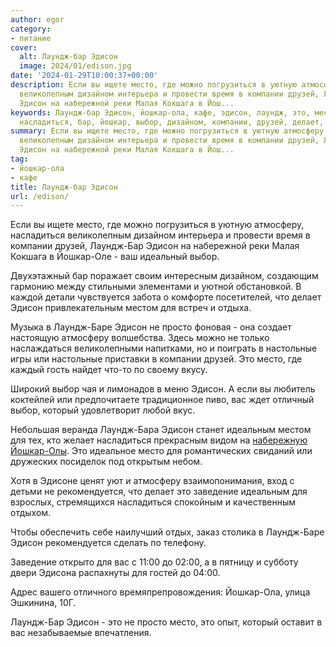 ```yaml
---
author: egor
category:
- питание
cover:
  alt: Лаундж-бар Эдисон
  image: 2024/01/edison.jpg
date: '2024-01-29T10:00:37+00:00'
description: Если вы ищете место, где можно погрузиться в уютную атмосферу, насладиться
  великолепным дизайном интерьера и провести время в компании друзей, Лаундж\-Бар
  Эдисон на набережной реки Малая Кокшага в Йош...
keywords: Лаундж-бар Эдисон, йошкар-ола, кафе, эдисон, лаундж, это, место, атмосферу,
  насладиться, бар, йошкар, выбор, дизайном, компании, друзей, делает, местом, баре
summary: Если вы ищете место, где можно погрузиться в уютную атмосферу, насладиться
  великолепным дизайном интерьера и провести время в компании друзей, Лаундж\-Бар
  Эдисон на набережной реки Малая Кокшага в Йош...
tag:
- йошкар-ола
- кафе
title: Лаундж-бар Эдисон
url: /edison/
---
```


Если вы ищете место, где можно погрузиться в уютную атмосферу, насладиться великолепным дизайном интерьера и провести время в компании друзей, Лаундж\-Бар Эдисон на набережной реки Малая Кокшага в Йошкар\-Оле \- ваш идеальный выбор.

Двухэтажный бар поражает своим интересным дизайном, создающим гармонию между стильными элементами и уютной обстановкой. В каждой детали чувствуется забота о комфорте посетителей, что делает Эдисон привлекательным местом для встреч и отдыха.

Музыка в Лаундж\-Баре Эдисон не просто фоновая \- она создает настоящую атмосферу волшебства. Здесь можно не только наслаждаться великолепными напитками, но и поиграть в настольные игры или настольные приставки в компании друзей. Это место, где каждый гость найдет что-то по своему вкусу.

Широкий выбор чая и лимонадов в меню Эдисон. А если вы любитель коктейлей или предпочитаете традиционное пиво, вас ждет отличный выбор, который удовлетворит любой вкус.

Небольшая веранда Лаундж-Бара Эдисон станет идеальным местом для тех, кто желает насладиться прекрасным видом на [набережную Йошкар-Олы](/brugge/). Это идеальное место для романтических свиданий или дружеских посиделок под открытым небом.

Хотя в Эдисоне ценят уют и атмосферу взаимопонимания, вход с детьми не рекомендуется, что делает это заведение идеальным для взрослых, стремящихся насладиться спокойным и качественным отдыхом.

Чтобы обеспечить себе наилучший отдых, заказ столика в Лаундж-Баре Эдисон рекомендуется сделать по телефону.

Заведение открыто для вас с 11:00 до 02:00, а в пятницу и субботу двери Эдисона распахнуты для гостей до 04:00.

Адрес вашего отличного времяпрепровождения: Йошкар-Ола, улица Эшкинина, 10Г.

Лаундж\-Бар Эдисон \- это не просто место, это опыт, который оставит в вас незабываемые впечатления.